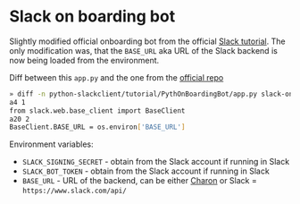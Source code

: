 # Slack on boarding bot
Slightly modified official onboarding bot from the official [Slack tutorial](https://github.com/slackapi/python-slackclient/tree/master/tutorial).
The only modification was, that the `BASE_URL` aka URL of the Slack backend is now being 
loaded from the environment.

Diff between this `app.py` and the one from the [official repo](https://github.com/slackapi/python-slackclient)
```bash
» diff -n python-slackclient/tutorial/PythOnBoardingBot/app.py slack-onboarding-bot/src/app.py                                                                                                                                                         1 ↵ lukas@Mefisto
a4 1
from slack.web.base_client import BaseClient
a20 2
BaseClient.BASE_URL = os.environ['BASE_URL']

```

Environment variables:
- `SLACK_SIGNING_SECRET` - obtain from the Slack account if running in Slack 
- `SLACK_BOT_TOKEN` - obtain from the Slack account if running in Slack
- `BASE_URL` - URL of the backend, can be either [Charon](https://github.com/wireapp/charon)
or Slack = `https://www.slack.com/api/`

